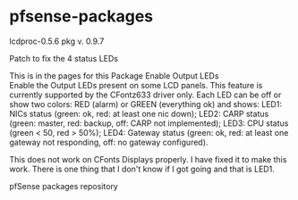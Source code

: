 pfsense-packages
================
lcdproc-0.5.6 pkg v. 0.9.7

Patch to fix the 4 status LEDs 

This is in the pages for this Package
Enable Output LEDs	 
Enable the Output LEDs present on some LCD panels. This feature is currently supported by the CFontz633 driver only. 
Each LED can be off or show two colors: RED (alarm) or GREEN (everything ok) and shows: 
LED1: NICs status (green: ok, red: at least one nic down);
LED2: CARP status (green: master, red: backup, off: CARP not implemented);
LED3: CPU status (green < 50, red > 50%);
LED4: Gateway status (green: ok, red: at least one gateway not responding, off: no gateway configured).

This does not work on CFonts Displays properly.  I have fixed it to make this work.  There is one thing that I don't 
know if I got going and that is LED1.  


pfSense packages repository
